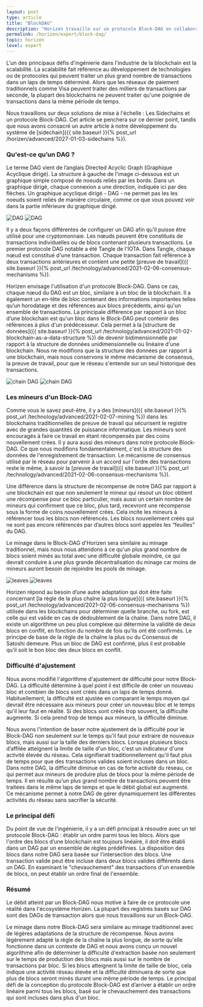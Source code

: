 ```yaml
---
layout: post
type: article
title: "BlockDAG"
description: "Horizen travaille sur un protocole Block-DAG en collaboration avec IOHK. Cet article explique ce qu'est un DAG et pourquoi il est intéressant pour nous."
permalink: /horizen/expert/block-dag/
topic: horizen
level: expert
---
```


L'un des principaux défis d'ingénierie dans l'industrie de la blockchain est la scalabilité. La scalabilité fait référence au développement de technologies ou de protocoles qui peuvent traiter un plus grand nombre de transactions dans un laps de temps déterminé. Alors que les réseaux de paiement traditionnels comme Visa peuvent traiter des milliers de transactions par seconde, la plupart des blockchains ne peuvent traiter qu'une poignée de transactions dans la même période de temps.

Nous travaillons sur deux solutions de mise à l'échelle : Les Sidechains et un protocole Block-DAG. Cet article se penchera sur ce dernier point, tandis que nous avons consacré un autre article à notre développement du système de
[sidechain]({{ site.baseurl }}{% post_url /horizen/advanced/2027-01-03-sidechains %}).

### Qu'est-ce qu’un DAG ?

Le terme DAG vient de l’anglais Directed Acyclic Graph (Graphique Acyclique dirigé). La structure à gauche de l'image ci-dessous est un graphique simple composé de noeuds reliés par les bords. Dans un graphique dirigé, chaque connexion a une direction, indiquée ici par des flèches. Un graphique acyclique dirigé - DAG - ne permet pas les les noeuds soient reliés de manière circulaire, comme ce que vous pouvez voir dans la partie inférieure du graphique dirigé.

![DAG](/assets/post_files/horizen/advanced/block-dag/FR_dag_D.jpg)
![DAG](/assets/post_files/horizen/advanced/block-dag/FR_dag_M.jpg)

Il y a deux façons différentes de configurer un DAG afin qu’il puisse être utilisé pour une cryptomonnaie. Les nœuds peuvent être constitués de transactions individuelles ou de blocs contenant plusieurs transactions. Le premier protocole DAG notable a été Tangle de l'IOTA. Dans Tangle, chaque nœud est constitué d'une transaction. Chaque transaction fait référence à deux transactions antérieures et contient une petite [preuve de travail]({{ site.baseurl }}{% post_url /technology/advanced/2021-02-06-consensus-mechanisms %}).

Horizen envisage l'utilisation d'un protocole Block-DAG. Dans ce cas, chaque nœud du DAG est un bloc, similaire à un bloc de la blockchain. Il a également un en-tête de bloc contenant des informations importantes telles qu’un horodatage et des références aux blocs précédents, ainsi qu'un ensemble de transactions. La principale différence par rapport à un bloc d’une blockchain est qu'un bloc dans le Block-DAG peut contenir des références à plus d'un prédécesseur. Cela permet à la [structure de données]({{ site.baseurl }}{% post_url /technology/advanced/2021-01-02-blockchain-as-a-data-structure %}) de devenir bidimensionnelle par rapport à la structure de données unidimensionnelle ou linéaire d'une blockchain. Nous ne modifions que la structure des données par rapport à une blockchain, mais nous conservons le même mécanisme de consensus, la preuve de travail, pour que le réseau s'entende sur un seul historique des transactions.

![chain DAG](/assets/post_files/horizen/advanced/block-dag/chain_dag_D.jpg)
![chain DAG](/assets/post_files/horizen/advanced/block-dag/chain_dag_M.jpg)

### Les mineurs d'un Block-DAG

Comme vous le savez peut-être, il y a des [mineurs]({{ site.baseurl }}{% post_url /technology/advanced/2021-02-07-mining %}) dans les blockchains traditionnelles de preuve de travail qui sécurisent le registre avec de grandes quantités de puissance informatique. Les mineurs sont encouragés à faire ce travail en étant récompensés par des coins nouvellement crées. Il y aura aussi des mineurs dans notre protocole Block-DAG. Ce que nous modifions fondamentalement, c'est la structure des données de l'enregistrement de transaction. Le mécanisme de consensus utilisé par le réseau pour parvenir à un accord sur l'ordre des transactions reste le même, à savoir la [preuve de travail]({{ site.baseurl }}{% post_url /technology/advanced/2021-02-06-consensus-mechanisms %}).

Une différence dans la structure de récompense de notre DAG par rapport à une blockchain est que non seulement le mineur qui résout un bloc obtient une récompense pour ce bloc particulier, mais aussi un certain nombre de mineurs qui confirment que ce bloc, plus tard, recevront une récompense sous la forme de coins nouvellement crées. Cela incite les mineurs à référencer tous les blocs non référencés. Les blocs nouvellement créés qui ne sont pas encore référencés par d’autres blocs sont appelés les “feuilles” du DAG.

Le minage dans le Block-DAG d'Horizen sera similaire au minage traditionnel, mais nous nous attendons à ce qu'un plus grand nombre de blocs soient minés au total avec une difficulté globale moindre, ce qui devrait conduire à une plus grande décentralisation du minage car moins de mineurs auront besoin de rejoindre les pools de minage.

![leaves](/assets/post_files/horizen/advanced/block-dag/FR_leaves_D.jpg)
![leaves](/assets/post_files/horizen/advanced/block-dag/FR_leaves_M.jpg)

Horizen répond au besoin d’une autre adaptation qui doit être faite concernant [la règle de la plus chaîne la plus longue]({{ site.baseurl }}{% post_url /technology/advanced/2021-02-06-consensus-mechanisms %}) utilisée dans les blockchains pour déterminer quelle branche, ou fork, est celle qui est valide en cas de dédoublement de la chaîne. Dans notre DAG, il existe un algorithme un peu plus complexe qui détermine la validité de deux blocs en conflit, en fonction du nombre de fois qu’ils ont été confirmés. Le principe de base de la règle de la chaîne la plus ou du Consensus de Satoshi demeure. Plus un bloc de DAG est confirmé, plus il est probable qu’il soit le bon bloc des deux blocs en conflit.

### Difficulté d'ajustement

Nous avons modifié l'algorithme d'ajustement de difficulté pour notre Block-DAG. La difficulté détermine à quel point il est difficile de créer un nouveau bloc et combien de blocs sont créés dans un laps de temps donné. Habituellement, la difficulté est ajustée en comparant le temps moyen qui devrait être nécessaire aux mineurs pour créer un nouveau bloc et le temps qu'il leur faut en réalité. Si des blocs sont créés trop souvent, la difficulté augmente. Si cela prend trop de temps aux mineurs, la difficulté diminue.

Nous avons l'intention de baser notre ajustement de la difficulté pour le Block-DAG non seulement sur le temps qu'il faut pour extraire de nouveaux blocs, mais aussi sur la taille des derniers blocs. Lorsque plusieurs blocs d’affilée atteignent la limite de taille d'un bloc, c'est un indicateur d'une activité élevée du réseau. Cela signifierait traditionnellement qu'il faut plus de temps pour que des transactions valides soient incluses dans un bloc. Dans notre DAG, la difficulté diminue en cas de forte activité du réseau, ce qui permet aux mineurs de produire plus de blocs pour la même période de temps. Il en résulte qu’un plus grand nombre de transactions peuvent être traitées dans le même laps de temps et que le débit global est augmenté. Ce mécanisme permet à notre DAG de gérer dynamiquement les différentes activités du réseau sans sacrifier la sécurité.

### Le principal défi

Du point de vue de l'ingénierie, il y a un défi principal à résoudre avec un tel protocole Block-DAG : établir un ordre parmi tous les blocs. Alors que l'ordre des blocs d’une blockchain est toujours linéaire, il doit être établi dans un DAG par un ensemble de règles prédéfinies. La disposition des blocs dans notre DAG sera basée sur l'intersection des blocs. Une transaction valide peut être incluse dans deux blocs valides différents dans un DAG. En examinant le "chevauchement" des transactions d'un ensemble de blocs, on peut établir un ordre final de l'ensemble.

### Résumé

Le débit atteint par un Block-DAG nous motive à faire de ce protocole une réalité dans l'écosystème Horizen. La plupart des registres basés sur DAG sont des DAGs de transaction alors que nous travaillons sur un Block-DAG.

Le minage dans notre Block-DAG sera similaire au minage traditionnel avec de légères adaptations de la structure de récompense. Nous avons légèrement adapté la règle de la chaîne la plus longue, de sorte qu'elle fonctionne dans un contexte de DAG et nous avons conçu un nouvel algorithme afin de déterminer la difficulté d'extraction basée non seulement sur le temps de production des blocs mais aussi sur le nombre de transactions par bloc. Si les blocs atteignent la limite de taille de bloc, cela indique une activité réseau élevée et la difficulté diminuera de sorte que plus de blocs seront minés durant une même période de temps. Le principal défi de la conception du protocole Block-DAG est d’arriver à établir un ordre linéaire parmi tous les blocs, basé sur le chevauchement des transactions qui sont incluses dans plus d'un bloc.
